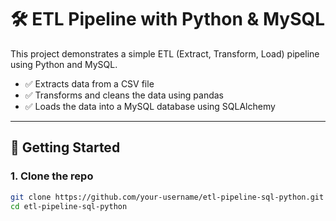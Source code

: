 # 🛠️ ETL Pipeline with Python & MySQL

This project demonstrates a simple ETL (Extract, Transform, Load) pipeline using Python and MySQL.

- ✅ Extracts data from a CSV file
- ✅ Transforms and cleans the data using pandas
- ✅ Loads the data into a MySQL database using SQLAlchemy

---

## 🚀 Getting Started

### 1. Clone the repo

```bash
git clone https://github.com/your-username/etl-pipeline-sql-python.git
cd etl-pipeline-sql-python

